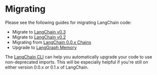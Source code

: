 # Migrating

Please see the following guides for migrating LangChain code:

* Migrate to [LangChain v0.3](https://python.langchain.com/docs/versions/v0_3/)
* Migrate to [LangChain v0.2](https://python.langchain.com/docs/versions/v0_2/)
* Migrating from [LangChain 0.0.x Chains](https://python.langchain.com/docs/versions/migrating_chains/)
* Upgrade to [LangGraph Memory](https://python.langchain.com/docs/versions/migrating_memory/)

The [LangChain CLI](https://python.langchain.com/docs/versions/v0_3/#migrate-using-langchain-cli) can help you automatically upgrade your code to use non-deprecated imports.
This will be especially helpful if you're still on either version 0.0.x or 0.1.x of LangChain.
